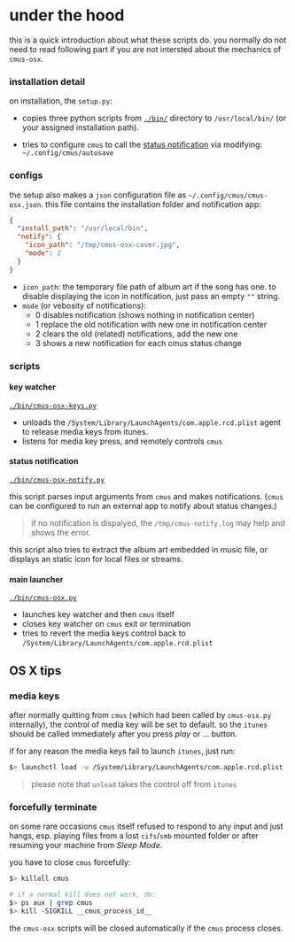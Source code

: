 # under the hood

this is a quick introduction about what these scripts do. you normally do not
need to read following part if you are not intersted about the mechanics of
`cmus-osx`.

### installation detail
on installation, the `setup.py`:

- copies three python scripts from [`./bin/`](./bin/) directory to
`/usr/local/bin/` (or your assigned installation path).

- tries to configure `cmus` to call the [status
notification](#status-notification) via modifying:
`~/.config/cmus/autosave`


### configs
the setup also makes a `json` configuration file as
`~/.config/cmus/cmus-osx.json`.
this file contains the installation folder and notification app:
```json
{
  "install_path": "/usr/local/bin",
  "notify": {
    "icon_path": "/tmp/cmus-osx-cover.jpg",
    "mode": 2
  }
}
```

- `icon_path`: the temporary file path of album art if the song has one.
 to disable displaying the icon in notification, just pass an empty `""` string.
- `mode` (or vebosity of notifications):
  *  0 disables notification (shows nothing in notification center)
  *  1 replace the old notification with new one in notification center
  *  2 clears the old (related) notifications, add the new one
  *  3 shows a new notification for each cmus status change


### scripts

#### key watcher
[`./bin/cmus-osx-keys.py`](./bin/cmus-osx-keys.py)

- unloads the `/System/Library/LaunchAgents/com.apple.rcd.plist` agent to
release media keys from itunes.
- listens for media key press, and remotely controls `cmus`

#### status notification
[`./bin/cmus-osx-notify.py`](./bin/cmus-osx-notify.py)

this script parses input arguments from `cmus` and makes notifications.
(`cmus` can be configured to run an external app to notify about status changes.)

> if no notification is dispalyed, the `/tmp/cmus-notify.log` may help and
> shows the error.

this script also tries to extract the album art embedded in music file, or
displays an static icon for local files or streams.

#### main launcher
[`./bin/cmus-osx.py`](./bin/cmus-osx.py)

- launches key watcher and then `cmus` itself
- closes key watcher on `cmus` exit or termination
- tries to revert the media keys control back to
`/System/Library/LaunchAgents/com.apple.rcd.plist`


## OS X tips

### media keys
after normally quitting from `cmus` (which had been called by `cmus-osx.py`
internally), the control of media key will be set to default. so the
`itunes` should be called immediately after you press *play* or … button.

if for any reason the media keys fail to launch `itunes`, just run:
```bash
$> launchctl load -w /System/Library/LaunchAgents/com.apple.rcd.plist
```

> please note that `unload` takes the control off from `itunes`

### forcefully terminate
on some rare occasions `cmus` itself refused to respond to any input and just hangs,
esp. playing files from a lost `cifs`/`smb` mounted folder or after resuming
your machine from *Sleep Mode*.

you have to close `cmus` forcefully:
```bash
$> killall cmus

# if a normal kill does not work, do:
$> ps aux | grep cmus
$> kill -SIGKILL __cmus_process_id__
```
the `cmus-osx` scripts will be closed automatically if the `cmus` process
closes.

